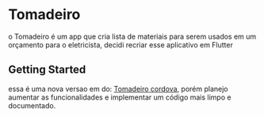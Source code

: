 # Tomadeiro
 
 o Tomadeiro é um app que cria lista de materiais para serem usados em um orçamento para o eletricista, decidi recriar esse aplicativo em Flutter
 
## Getting Started

essa é uma nova versao em do: [Tomadeiro cordova](https://github.com/gvpassos/Tomadeiro), porém planejo aumentar as funcionalidades e implementar um código mais limpo e documentado.

